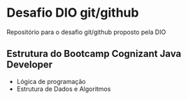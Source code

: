# Desafio DIO git/github
Repositório para o desafio git/github proposto pela DIO

## Estrutura do Bootcamp Cognizant Java Developer
* Lógica de programação
* Estrutura de Dados e Algoritmos


